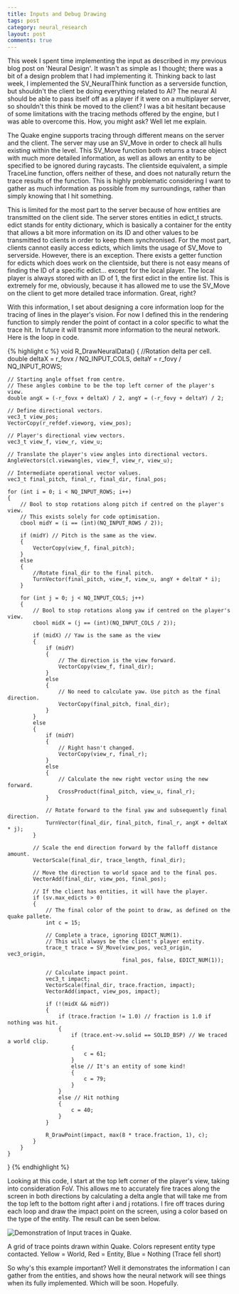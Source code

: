 ```yaml
---
title: Inputs and Debug Drawing
tags: post
category: neural_research
layout: post
comments: true
---
```


This week I spent time implementing the input as described in my previous blog post on 'Neural Design'. It wasn't as simple as I thought; there was a bit of a design problem that I had implementing it. Thinking back to last week, I implemented the SV_NeuralThink function as a serverside function, but shouldn't the client be doing everything related to AI? The neural AI should be able to pass itself off as a player if it were on a multiplayer server, so shouldn't this think be moved to the client? I was a bit hesitant because of some limitations with the tracing methods offered by the engine, but I was able to overcome this. How, you might ask? Well let me explain.

The Quake engine supports tracing through different means on the server and the client. The server may use an SV_Move in order to check all hulls existing within the level. This SV_Move function both returns a trace object with much more detailed information, as well as allows an entity to be specified to be ignored during raycasts. The clientside equivalent, a simple TraceLine function, offers neither of these, and does not naturally return the trace results of the function. This is highly problematic considering I want to gather as much information as possible from my surroundings, rather than simply knowing that I hit something.

This is limited for the most part to the server because of how entities are transmitted on the client side. The server stores entities in edict_t structs. edict stands for entity dictionary, which is basically a container for the entity that allows a bit more information on its ID and other values to be transmitted to clients in order to keep them synchronised. For the most part, clients cannot easily access edicts, which limits the usage of SV_Move to serverside. However, there is an exception. There exists a getter function for edicts which does work on the clientside, but there is not easy means of finding the ID of a specific edict... except for the local player. The local player is always stored with an ID of 1, the first edict in the entire list. This is extremely for me, obviously, because it has allowed me to use the SV_Move on the client to get more detailed trace information. Great, right? 

With this information, I set about designing a core information loop for the tracing of lines in the player's vision. For now I defined this in the rendering function to simply render the point of contact in a color specific to what the trace hit. In future it will transmit more information to the neural network. Here is the loop in code.

{% highlight c %}
void R_DrawNeuralData()
{
	//Rotation delta per cell.
	double deltaX = r_fovx / NQ_INPUT_COLS, deltaY = r_fovy / NQ_INPUT_ROWS;

	// Starting angle offset from centre. 
	// These angles combine to be the top left corner of the player's view.
	double angX = (-r_fovx + deltaX) / 2, angY = (-r_fovy + deltaY) / 2;

	// Define directional vectors.
	vec3_t view_pos;
	VectorCopy(r_refdef.vieworg, view_pos);

	// Player's directional view vectors.
	vec3_t view_f, view_r, view_u;

	// Translate the player's view angles into directional vectors.
	AngleVectors(cl.viewangles, view_f, view_r, view_u);

	// Intermediate operational vector values.
	vec3_t final_pitch, final_r, final_dir, final_pos;

	for (int i = 0; i < NQ_INPUT_ROWS; i++)
	{
		// Bool to stop rotations along pitch if centred on the player's view.
		// This exists solely for code optimisation.
		cbool midY = (i == (int)(NQ_INPUT_ROWS / 2));

		if (midY) // Pitch is the same as the view.
		{
			VectorCopy(view_f, final_pitch);
		}
		else 
		{
			//Rotate final_dir to the final pitch.
			TurnVector(final_pitch, view_f, view_u, angY + deltaY * i);
		}

		for (int j = 0; j < NQ_INPUT_COLS; j++)
		{
			// Bool to stop rotations along yaw if centred on the player's view.
			cbool midX = (j == (int)(NQ_INPUT_COLS / 2));

			if (midX) // Yaw is the same as the view
			{
				if (midY)
				{
					// The direction is the view forward.
					VectorCopy(view_f, final_dir);
				}
				else
				{
					// No need to calculate yaw. Use pitch as the final direction.
					VectorCopy(final_pitch, final_dir);
				}
			}
			else
			{
				if (midY)
				{
					// Right hasn't changed.
					VectorCopy(view_r, final_r);
				}
				else
				{
					// Calculate the new right vector using the new forward.
					CrossProduct(final_pitch, view_u, final_r);
				}

				// Rotate forward to the final yaw and subsequently final direction.
				TurnVector(final_dir, final_pitch, final_r, angX + deltaX * j);
			}

			// Scale the end direction forward by the falloff distance amount.
			VectorScale(final_dir, trace_length, final_dir);

			// Move the direction to world space and to the final pos.
			VectorAdd(final_dir, view_pos, final_pos);

			// If the client has entities, it will have the player.
			if (sv.max_edicts > 0)
			{
				// The final color of the point to draw, as defined on the quake pallete.
				int c = 15;

				// Complete a trace, ignoring EDICT_NUM(1).
				// This will always be the client's player entity.
				trace_t trace = SV_Move(view_pos, vec3_origin, vec3_origin, 
										final_pos, false, EDICT_NUM(1));

				// Calculate impact point.
				vec3_t impact;
				VectorScale(final_dir, trace.fraction, impact);
				VectorAdd(impact, view_pos, impact);

				if (!(midX && midY))
				{
					if (trace.fraction != 1.0) // fraction is 1.0 if nothing was hit.
					{
						if (trace.ent->v.solid == SOLID_BSP) // We traced a world clip.
						{
							c = 61;
						}
						else // It's an entity of some kind!
						{
							c = 79;
						}
					}
					else // Hit nothing
					{
						c = 40;
					}
				}

				R_DrawPoint(impact, max(8 * trace.fraction, 1), c);
			}
		}
	}
}
{% endhighlight %}

Looking at this code, I start at the top left corner of the player's view, taking into consideration FoV. This allows me to accurately fire traces along the screen in both directions by calculating a delta angle that will take me from the top left to the bottom right after i and j rotations. I fire off traces during each loop and draw the impact point on the screen, using a color based on the type of the entity. The result can be seen below.

<img src="{{site.baseurl}}/images/neural_research/quake_input_example_v1.jpg" alt="Demonstration of Input traces in Quake." class="img-responsive post-image"/>
<p class="post-image-caption">A grid of trace points drawn within Quake. Colors represent entity type contacted. Yellow = World, Red = Entity, Blue = Nothing (Trace fell short)</p>

So why's this example important? Well it demonstrates the information I can gather from the entities, and shows how the neural network will see things when its fully implemented. Which will be soon. Hopefully.